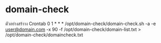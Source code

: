 # domain-check
ตัวอย่างสร้าาง Crontab 
0 1 * * * /opt/domain-check/domain-check.sh -a  -e user@domain.com -x 90 -f /opt/domain-check/domain-list.txt > /opt/domain-check/domaincheck.txt
